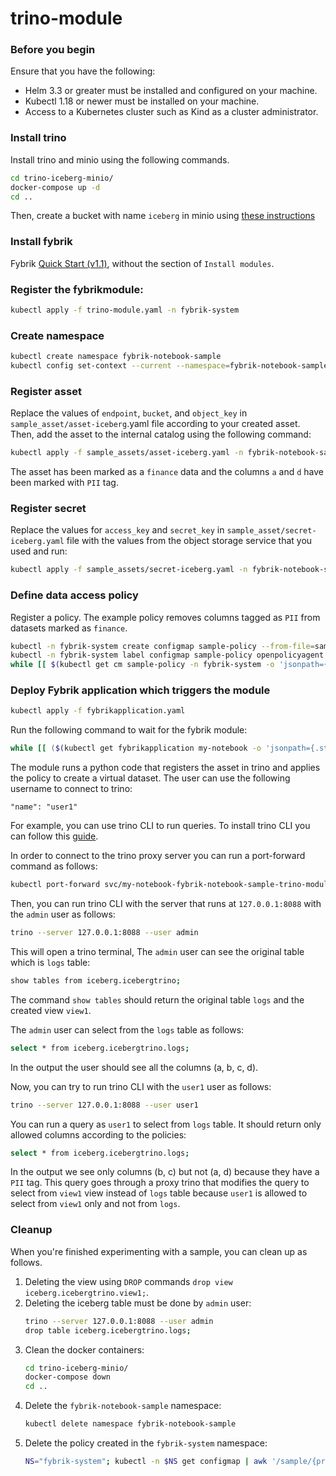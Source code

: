 # trino-module

### Before you begin
Ensure that you have the following:

- Helm 3.3 or greater must be installed and configured on your machine.
- Kubectl 1.18 or newer must be installed on your machine.
- Access to a Kubernetes cluster such as Kind as a cluster administrator.

### Install trino
Install trino and minio using the following commands.
```bash
cd trino-iceberg-minio/
docker-compose up -d
cd ..
```
Then, create a bucket with name `iceberg` in minio using [these instructions](https://github.com/bitsondatadev/trino-getting-started/tree/main/hive/trino-minio#create-bucket-in-minio)

### Install fybrik
Fybrik [Quick Start (v1.1)](https://fybrik.io/v1.1/get-started/quickstart/), without the section of `Install modules`.

### Register the fybrikmodule:
```bash
kubectl apply -f trino-module.yaml -n fybrik-system
```

### Create namespace
```bash
kubectl create namespace fybrik-notebook-sample
kubectl config set-context --current --namespace=fybrik-notebook-sample
```

### Register asset
Replace the values of `endpoint`, `bucket`, and `object_key` in `sample_asset/asset-iceberg`.yaml file according to your created asset. Then, add the asset to the internal catalog using the following command:
```bash
kubectl apply -f sample_assets/asset-iceberg.yaml -n fybrik-notebook-sample
```
The asset has been marked as a `finance` data and the columns `a` and `d` have been marked with `PII` tag.

### Register secret
Replace the values for `access_key` and `secret_key` in `sample_asset/secret-iceberg.yaml` file with the values from the object storage service that you used and run:
```bash
kubectl apply -f sample_assets/secret-iceberg.yaml -n fybrik-notebook-sample
```

### Define data access policy
Register a policy. The example policy removes columns tagged as `PII` from datasets marked as `finance`.
```bash
kubectl -n fybrik-system create configmap sample-policy --from-file=sample_assets/sample-policy.rego
kubectl -n fybrik-system label configmap sample-policy openpolicyagent.org/policy=rego
while [[ $(kubectl get cm sample-policy -n fybrik-system -o 'jsonpath={.metadata.annotations.openpolicyagent\.org/policy-status}') != '{"status":"ok"}' ]]; do echo "waiting for policy to be applied" && sleep 5; done
```

### Deploy Fybrik application which triggers the module
```bash
kubectl apply -f fybrikapplication.yaml
```
Run the following command to wait for the fybrik module:
```bash
while [[ ($(kubectl get fybrikapplication my-notebook -o 'jsonpath={.status.ready}') != "true") || ($(kubectl get jobs my-notebook-fybrik-notebook-sample-trino-module -n fybrik-blueprints -o 'jsonpath={.status.conditions[0].type}') != "Complete") ]]; do echo "waiting for FybrikApplication" && sleep 5; done
```

The module runs a python code that registers the asset in trino and applies the policy to create a virtual dataset. The user can use the following username to connect to trino:

    "name": "user1"

For example, you can use trino CLI to run queries. To install trino CLI you can follow this [guide](https://trino.io/docs/current/client/cli.html#installation).

In order to connect to the trino proxy server you can run a port-forward command as follows:
```bash
kubectl port-forward svc/my-notebook-fybrik-notebook-sample-trino-module -n fybrik-blueprints 8088:80 &
```

Then, you can run trino CLI with the server that runs at `127.0.0.1:8088` with the `admin` user as follows:
```bash
trino --server 127.0.0.1:8088 --user admin
```
This will open a trino terminal, The `admin` user can see the original table which is `logs` table:
```bash
show tables from iceberg.icebergtrino;
```
The command `show tables` should return the original table `logs` and the created view `view1`.

The `admin` user can select from the `logs` table as follows:
```bash
select * from iceberg.icebergtrino.logs;
```
In the output the user should see all the columns (a, b, c, d).

Now, you can try to run trino CLI with the `user1` user as follows:
```bash
trino --server 127.0.0.1:8088 --user user1
```
You can run a query as `user1` to select from `logs` table. It should return only allowed columns according to the policies:
```bash
select * from iceberg.icebergtrino.logs;
```
In the output we see only columns (b, c) but not (a, d) because they have a `PII` tag.
This query goes through a proxy trino that modifies the query to select from `view1` view instead of `logs` table because `user1` is allowed to select from `view1` only and not from `logs`.


### Cleanup
When you're finished experimenting with a sample, you can clean up as follows.
1. Deleting the view using `DROP` commands `drop view iceberg.icebergtrino.view1;`.
1. Deleting the iceberg table must be done by `admin` user:
    ```bash
    trino --server 127.0.0.1:8088 --user admin
    drop table iceberg.icebergtrino.logs;
    ```
1. Clean the docker containers:
    ```bash
    cd trino-iceberg-minio/
    docker-compose down
    cd ..
    ```
1. Delete the `fybrik-notebook-sample` namespace:
    ```bash
    kubectl delete namespace fybrik-notebook-sample
    ```
1. Delete the policy created in the `fybrik-system` namespace:
    ```bash
    NS="fybrik-system"; kubectl -n $NS get configmap | awk '/sample/{print $1}' | xargs  kubectl delete -n $NS configmap
    ```
